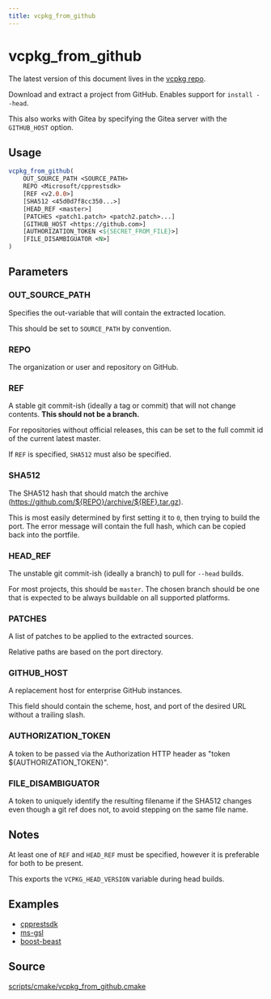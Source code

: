 ```yaml
---
title: vcpkg_from_github
---
```


# vcpkg_from_github

The latest version of this document lives in the [vcpkg repo](https://github.com/Microsoft/vcpkg/blob/master/docs/maintainers/vcpkg_from_github.md).

Download and extract a project from GitHub. Enables support for `install --head`.

This also works with Gitea by specifying the Gitea server with the `GITHUB_HOST` option.

## Usage
```cmake
vcpkg_from_github(
    OUT_SOURCE_PATH <SOURCE_PATH>
    REPO <Microsoft/cpprestsdk>
    [REF <v2.0.0>]
    [SHA512 <45d0d7f8cc350...>]
    [HEAD_REF <master>]
    [PATCHES <patch1.patch> <patch2.patch>...]
    [GITHUB_HOST <https://github.com>]
    [AUTHORIZATION_TOKEN <${SECRET_FROM_FILE}>]
    [FILE_DISAMBIGUATOR <N>]
)
```

## Parameters
### OUT_SOURCE_PATH
Specifies the out-variable that will contain the extracted location.

This should be set to `SOURCE_PATH` by convention.

### REPO
The organization or user and repository on GitHub.

### REF
A stable git commit-ish (ideally a tag or commit) that will not change contents. **This should not be a branch.**

For repositories without official releases, this can be set to the full commit id of the current latest master.

If `REF` is specified, `SHA512` must also be specified.

### SHA512
The SHA512 hash that should match the archive (https://github.com/${REPO}/archive/${REF}.tar.gz).

This is most easily determined by first setting it to `0`, then trying to build the port. The error message will contain the full hash, which can be copied back into the portfile.

### HEAD_REF
The unstable git commit-ish (ideally a branch) to pull for `--head` builds.

For most projects, this should be `master`. The chosen branch should be one that is expected to be always buildable on all supported platforms.

### PATCHES
A list of patches to be applied to the extracted sources.

Relative paths are based on the port directory.

### GITHUB_HOST
A replacement host for enterprise GitHub instances.

This field should contain the scheme, host, and port of the desired URL without a trailing slash.

### AUTHORIZATION_TOKEN
A token to be passed via the Authorization HTTP header as "token ${AUTHORIZATION_TOKEN}".

### FILE_DISAMBIGUATOR
A token to uniquely identify the resulting filename if the SHA512 changes even though a git ref does not, to avoid stepping on the same file name.

## Notes
At least one of `REF` and `HEAD_REF` must be specified, however it is preferable for both to be present.

This exports the `VCPKG_HEAD_VERSION` variable during head builds.

## Examples

* [cpprestsdk](https://github.com/Microsoft/vcpkg/blob/master/ports/cpprestsdk/portfile.cmake)
* [ms-gsl](https://github.com/Microsoft/vcpkg/blob/master/ports/ms-gsl/portfile.cmake)
* [boost-beast](https://github.com/Microsoft/vcpkg/blob/master/ports/boost-beast/portfile.cmake)

## Source
[scripts/cmake/vcpkg\_from\_github.cmake](https://github.com/Microsoft/vcpkg/blob/master/scripts/cmake/vcpkg_from_github.cmake)

